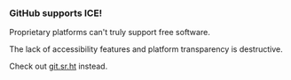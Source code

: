 ### GitHub supports ICE! 

Proprietary platforms can't truly support free software. 

The lack of accessibility features and platform transparency is destructive. 

Check out [git.sr.ht](git.sr.ht) instead. 

<!--
**jakechv/jakechv** is a ✨ _special_ ✨ repository because its `README.md` (this file) appears on your GitHub profile.

Here are some ideas to get you started:

- 🔭 I’m currently working on ...
- 🌱 I’m currently learning ...
- 👯 I’m looking to collaborate on ...
- 🤔 I’m looking for help with ...
- 💬 Ask me about ...
- 📫 How to reach me: ...
- 😄 Pronouns: ...
- ⚡ Fun fact: ...
-->
